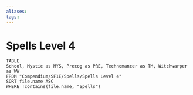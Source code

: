 ```yaml
---
aliases: 
tags: 
---
```


# Spells Level 4

``` dataview
TABLE
School, Mystic as MYS, Precog as PRE, Technomancer as TM, Witchwarper as WW
FROM "Compendium/SF1E/Spells/Spells Level 4"
SORT file.name ASC
WHERE !contains(file.name, "Spells")
```